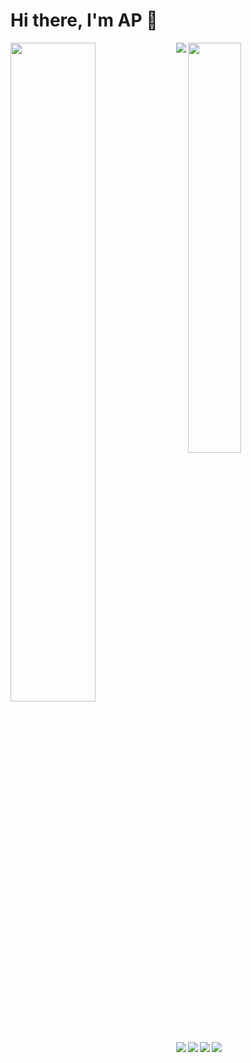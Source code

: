 # Hi there, I'm AP 👋

<img align="left" width="52%" src="https://github-readme-stats.vercel.app/api?username=antarpreet11&count_private=true&hide=stars&show_icons=true&theme=transparent"/>
<img width="41%" src="https://github-readme-stats.vercel.app/api/top-langs/?username=antarpreet11&layout=compact"/>

<img align="left" src="https://img.shields.io/badge/node.js-6DA55F?style=for-the-badge&logo=node.js&logoColor=white"/>
<img align="left" src="https://img.shields.io/badge/javascript-%23323330.svg?style=for-the-badge&logo=javascript&logoColor=%23F7DF1E"/>
<img align="left" src="https://img.shields.io/badge/react-%2320232a.svg?style=for-the-badge&logo=react&logoColor=%2361DAFB"/>
<img align="left" src="https://img.shields.io/badge/Ethereum-3C3C3D?style=for-the-badge&logo=Ethereum&logoColor=white"/>
<img src="https://img.shields.io/badge/typescript-%23007ACC.svg?style=for-the-badge&logo=typescript&logoColor=white"/>
